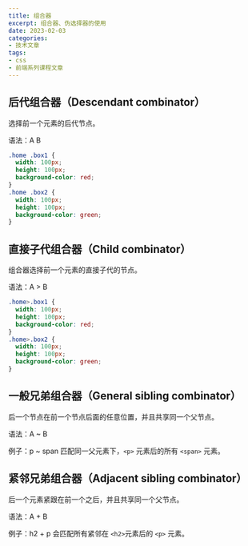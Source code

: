 ```yaml
---
title: 组合器
excerpt: 组合器、伪选择器的使用
date: 2023-02-03
categories:
- 技术文章
tags:
- css
- 前端系列课程文章
---
```


## 后代组合器（Descendant combinator）
选择前一个元素的后代节点。

语法：A B
```css
.home .box1 {
  width: 100px;
  height: 100px;
  background-color: red;
}
.home .box2 {
  width: 100px;
  height: 100px;
  background-color: green;
}
```


## 直接子代组合器（Child combinator）
组合器选择前一个元素的直接子代的节点。

语法：A > B
```css
.home>.box1 {
  width: 100px;
  height: 100px;
  background-color: red;
}
.home>.box2 {
  width: 100px;
  height: 100px;
  background-color: green;
}
```


## 一般兄弟组合器（General sibling combinator）
后一个节点在前一个节点后面的任意位置，并且共享同一个父节点。

语法：A ~ B

例子：p ~ span 匹配同一父元素下，`<p>` 元素后的所有 `<span>` 元素。

## 紧邻兄弟组合器（Adjacent sibling combinator）
后一个元素紧跟在前一个之后，并且共享同一个父节点。 

语法：A + B

例子：h2 + p 会匹配所有紧邻在 `<h2>`元素后的 `<p>` 元素。


